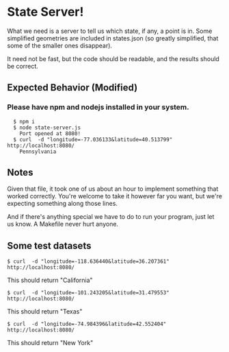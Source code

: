 # State Server!

What we need is a server to tell us which state, if any, a point is in.
Some simplified geometries are included in states.json (so greatly simplified,
that some of the smaller ones disappear).

It need not be fast, but the code should be readable, and the results should be
correct.

## Expected Behavior (Modified)

### Please have npm and nodejs installed in your system.
```
  $ npm i
  $ node state-server.js
    Port opened at 8080!
  $ curl  -d "longitude=-77.036133&latitude=40.513799" http://localhost:8080/
    Pennsylvania
```

## Notes

Given that file, it took one of us about an hour to implement something that
worked correctly. You're welcome to take it however far you want, but we're
expecting something along those lines.

And if there's anything special we have to do to run your program, just let us
know. A Makefile never hurt anyone.


## Some test datasets

```
$ curl  -d "longitude=-118.636440&latitude=36.207361" http://localhost:8080/
```
This should return "California"

```
$ curl  -d "longitude=-101.243205&latitude=31.479553" http://localhost:8080/
```
This should return "Texas"

```
$ curl  -d "longitude=-74.984396&latitude=42.552404" http://localhost:8080/
```
This should return "New York"
